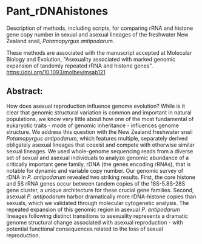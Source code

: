 # Pant_rDNAhistones
Description of methods, including scripts, for comparing rRNA and histone gene copy number in sexual and asexual lineages of the freshwater New Zealand snail, *Potamopyrgus antipodarum*.

These methods are associated with the manuscript accepted at Molecular Biology and Evolution, "Asexuality associated with marked genomic expansion of tandemly repeated rRNA and histone genes".
https://doi.org/10.1093/molbev/msab121

## Abstract:

How does asexual reproduction influence genome evolution? While is it clear that genomic structural variation is common and important in natural populations, we know very little about how one of the most fundamental of eukaryotic traits - mode of genomic inheritance - influences genome structure. We address this question with the New Zealand freshwater snail *Potamopyrgus antipodarum*, which features multiple, separately derived obligately asexual lineages that coexist and compete with otherwise similar sexual lineages. We used whole-genome sequencing reads from a diverse set of sexual and asexual individuals to analyze genomic abundance of a critically important gene family, rDNA (the genes encoding rRNAs), that is notable for dynamic and variable copy number. Our genomic survey of rDNA in *P. antipodarum* revealed two striking results. First, the core histone and 5S rRNA genes occur between tandem copies of the 18S-5.8S-28S gene cluster, a unique architecture for these crucial gene families. Second, asexual *P. antipodarum* harbor dramatically more rDNA-histone copies than sexuals, which we validated through molecular cytogenetic analysis. The repeated expansion of this genomic region in asexual *P. antipodarum* lineages following distinct transitions to asexuality represents a dramatic genome structural change associated with asexual reproduction - with potential functional consequences related to the loss of sexual reproduction.
